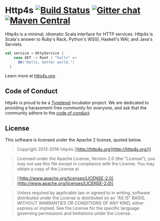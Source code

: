 # Http4s [![Build Status](https://travis-ci.org/http4s/http4s.svg?branch=master)](https://travis-ci.org/http4s/http4s) [![Gitter chat](https://badges.gitter.im/http4s/http4s.png)](https://gitter.im/http4s/http4s) [![Maven Central](https://maven-badges.herokuapp.com/maven-central/org.http4s/http4s-core_2.11/badge.svg)](https://maven-badges.herokuapp.com/maven-central/org.http4s/http4s-core_2.11)

Http4s is a minimal, idiomatic Scala interface for HTTP services.  Http4s is
Scala's answer to Ruby's Rack, Python's WSGI, Haskell's WAI, and Java's
Servlets.

```scala
val service = HttpService {
    case GET -> Root / "hello" =>
      Ok("Hello, better world.")
  }
```

Learn more at [http4s.org](http://http4s.org/).

## Code of Conduct

http4s is proud to be a [Typelevel](http://typelevel.org/) incubator
project.  We are dedicated to providing a harassment-free community
for everyone, and ask that the community adhere to the
[code of conduct](http://typelevel.org/conduct.html).

## License

This software is licensed under the Apache 2 license, quoted below.

> Copyright 2013-2016 http4s [[http://http4s.org](http://http4s.org/)]

> Licensed under the Apache License, Version 2.0 (the "License"); you may not use this file except in compliance with the License. You may obtain a copy of the License at

> [[http://www.apache.org/licenses/LICENSE-2.0](http://www.apache.org/licenses/LICENSE-2.0)]

> Unless required by applicable law or agreed to in writing, software distributed under the License is distributed on an "AS IS" BASIS, WITHOUT WARRANTIES OR CONDITIONS OF ANY KIND, either express or implied. See the License for the specific language governing permissions and limitations under the License.
